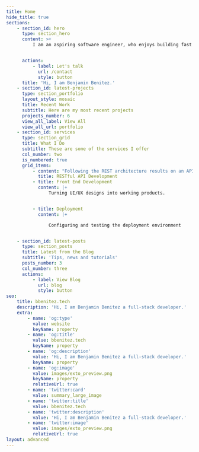 ```yaml
---
title: Home
hide_title: true
sections:
    - section_id: hero
      type: section_hero
      content: >+
          I am an aspiring software engineer, who enjoys building fast and efficient applications.


      actions:
          - label: Let's talk
            url: /contact
            style: button
      title: 'Hi, I am Benjamin Benitez.'
    - section_id: latest-projects
      type: section_portfolio
      layout_style: mosaic
      title: Recent Work
      subtitle: Here are my most recent projects
      projects_number: 6
      view_all_label: View All
      view_all_url: portfolio
    - section_id: services
      type: section_grid
      title: What I Do
      subtitle: These are some of the services I offer
      col_number: two
      is_numbered: true
      grid_items:
          - content: "Following the REST architecture results on an API that is flexible.\_\n\n\n"
            title: RESTful API Development
          - title: Front End Development
            content: |+
                Turning UI/UX designs into working products.


          - title: Deployment
            content: |+

                Configuring and testing the deployment environment


    - section_id: latest-posts
      type: section_posts
      title: Latest from the Blog
      subtitle: 'Tips, news and tutorials'
      posts_number: 3
      col_number: three
      actions:
          - label: View Blog
            url: blog
            style: button
seo:
    title: bbenitez.tech
    description: 'Hi, I am Benjamin Benitez a full-stack developer.'
    extra:
        - name: 'og:type'
          value: website
          keyName: property
        - name: 'og:title'
          value: bbenitez.tech
          keyName: property
        - name: 'og:description'
          value: 'Hi, I am Benjamin Benitez a full-stack developer.'
          keyName: property
        - name: 'og:image'
          value: images/exto_preview.png
          keyName: property
          relativeUrl: true
        - name: 'twitter:card'
          value: summary_large_image
        - name: 'twitter:title'
          value: bbenitez.tech
        - name: 'twitter:description'
          value: 'Hi, I am Benjamin Benitez a full-stack developer.'
        - name: 'twitter:image'
          value: images/exto_preview.png
          relativeUrl: true
layout: advanced
---
```

